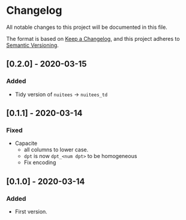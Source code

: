 Changelog
=========

All notable changes to this project will be documented in this file.

The format is based on [Keep a Changelog](https://keepachangelog.com/en/1.0.0/),
and this project adheres to [Semantic Versioning](https://semver.org/spec/v2.0.0.html).

## [0.2.0] - 2020-03-15

### Added

- Tidy version of `nuitees` -> `nuitees_td`

## [0.1.1] - 2020-03-14

### Fixed

- Capacite 
    - all columns to lower case.
    - `dpt` is now `dpt_<num dpt>` to be homogeneous
    - Fix encoding

## [0.1.0] - 2020-03-14

### Added

- First version.
